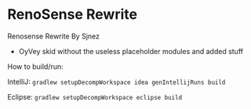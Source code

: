 # RenoSense Rewrite
Renosense Rewrite By Sjnez
- OyVey skid without the useless placeholder modules and added stuff

How to build/run:

IntelliJ: `gradlew setupDecompWorkspace idea genIntellijRuns build`

Eclipse: `gradlew setupDecompWorkspace eclipse build`

